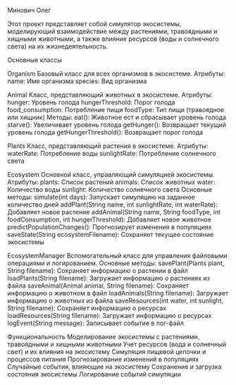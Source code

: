 Минович Олег

Этот проект представляет собой симулятор экосистемы, моделирующий взаимодействие между растениями, травоядными и хищными животными, а также влияние ресурсов (воды и солнечного света) на их жизнедеятельность.

Основные классы

Organism
Базовый класс для всех организмов в экосистеме.
Атрибуты:
name: Имя организма
species: Вид организма

Animal
Класс, представляющий животных в экосистеме.
Атрибуты:
hunger: Уровень голода
hungerThreshold: Порог голода
food_consumption: Потребление пищи
foodType: Тип пищи (травоядное или хищник)
Методы:
eat(): Животное ест и сбрасывает уровень голода
starve(): Увеличивает уровень голода
getHunger(): Возвращает текущий уровень голода
getHungerThreshold(): Возвращает порог голода

Plants
Класс, представляющий растения в экосистеме.
Атрибуты:
waterRate: Потребление воды
sunlightRate: Потребление солнечного света

Ecosystem
Основной класс, управляющий симуляцией экосистемы.
Атрибуты:
plants: Список растений
animals: Список животных
water: Количество воды
sunlight: Количество солнечного света
Основные методы:
simulate(int days): Запускает симуляцию на заданное количество дней
addPlant(String name, int sunlightRate, int waterRate): Добавляет новое растение
addAnimal(String name, String foodType, int foodConsumption, int hungerThreshold): Добавляет новое животное
predictPopulationChanges(): Прогнозирует изменения в популяциях
saveState(String ecosystemFilename): Сохраняет текущее состояние экосистемы

EcosystemManager
Вспомогательный класс для управления файловыми операциями и логированием.
Основные методы:
savePlant(Plants plant, String filename): Сохраняет информацию о растении в файл
loadPlants(String filename): Загружает информацию о растениях из файла
saveAnimal(Animal animal, String filename): Сохраняет информацию о животном в файл
loadAnimals(String filename): Загружает информацию о животных из файла
saveResources(int water, int sunlight, String filename): Сохраняет информацию о ресурсах
loadResources(String filename): Загружает информацию о ресурсах
logEvent(String message): Записывает событие в лог-файл

Функциональность
Моделирование экосистемы с растениями, травоядными и хищными животными
Учет ресурсов (вода и солнечный свет) и их влияния на экосистему
Симуляция пищевой цепочки и процессов питания
Прогнозирование изменений в популяциях
Случайные события, влияющие на экосистему
Сохранение и загрузка состояния экосистемы
Логирование событий симуляции
